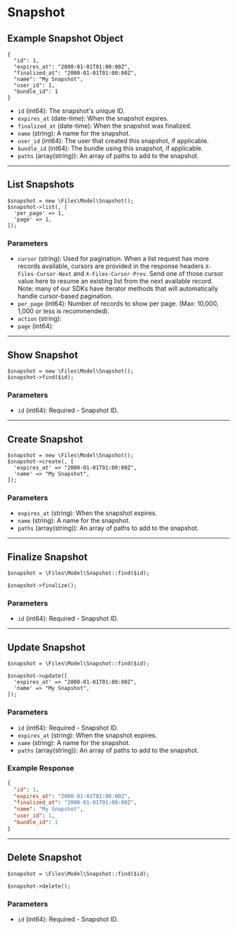 # Snapshot

## Example Snapshot Object

```
{
  "id": 1,
  "expires_at": "2000-01-01T01:00:00Z",
  "finalized_at": "2000-01-01T01:00:00Z",
  "name": "My Snapshot",
  "user_id": 1,
  "bundle_id": 1
}
```

* `id` (int64): The snapshot's unique ID.
* `expires_at` (date-time): When the snapshot expires.
* `finalized_at` (date-time): When the snapshot was finalized.
* `name` (string): A name for the snapshot.
* `user_id` (int64): The user that created this snapshot, if applicable.
* `bundle_id` (int64): The bundle using this snapshot, if applicable.
* `paths` (array(string)): An array of paths to add to the snapshot.

---

## List Snapshots

```
$snapshot = new \Files\Model\Snapshot();
$snapshot->list(, [
  'per_page' => 1,
  'page' => 1,
]);
```


### Parameters

* `cursor` (string): Used for pagination.  When a list request has more records available, cursors are provided in the response headers `X-Files-Cursor-Next` and `X-Files-Cursor-Prev`.  Send one of those cursor value here to resume an existing list from the next available record.  Note: many of our SDKs have iterator methods that will automatically handle cursor-based pagination.
* `per_page` (int64): Number of records to show per page.  (Max: 10,000, 1,000 or less is recommended).
* `action` (string): 
* `page` (int64): 

---

## Show Snapshot

```
$snapshot = new \Files\Model\Snapshot();
$snapshot->find($id);
```


### Parameters

* `id` (int64): Required - Snapshot ID.

---

## Create Snapshot

```
$snapshot = new \Files\Model\Snapshot();
$snapshot->create(, [
  'expires_at' => "2000-01-01T01:00:00Z",
  'name' => "My Snapshot",
]);
```


### Parameters

* `expires_at` (string): When the snapshot expires.
* `name` (string): A name for the snapshot.
* `paths` (array(string)): An array of paths to add to the snapshot.

---

## Finalize Snapshot

```
$snapshot = \Files\Model\Snapshot::find($id);

$snapshot->finalize();
```

### Parameters

* `id` (int64): Required - Snapshot ID.


---

## Update Snapshot

```
$snapshot = \Files\Model\Snapshot::find($id);

$snapshot->update([
  'expires_at' => "2000-01-01T01:00:00Z",
  'name' => "My Snapshot",
]);
```

### Parameters

* `id` (int64): Required - Snapshot ID.
* `expires_at` (string): When the snapshot expires.
* `name` (string): A name for the snapshot.
* `paths` (array(string)): An array of paths to add to the snapshot.

### Example Response

```json
{
  "id": 1,
  "expires_at": "2000-01-01T01:00:00Z",
  "finalized_at": "2000-01-01T01:00:00Z",
  "name": "My Snapshot",
  "user_id": 1,
  "bundle_id": 1
}
```

---

## Delete Snapshot

```
$snapshot = \Files\Model\Snapshot::find($id);

$snapshot->delete();
```

### Parameters

* `id` (int64): Required - Snapshot ID.

